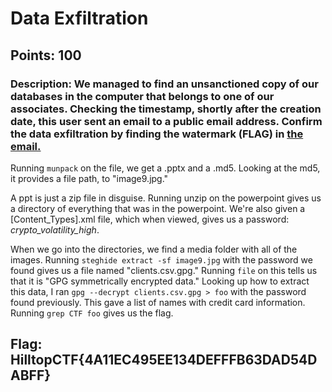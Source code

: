 # **Data Exfiltration**
## Points: 100
### **Description:** We managed to find an unsanctioned copy of our databases in the computer that belongs to one of our associates. Checking the timestamp, shortly after the creation date, this user sent an email to a public email address. Confirm the data exfiltration by finding the watermark (FLAG) in [the email.](https://capturetheflag.online/files/dfa5705688149fc41a1aabdf6e1bc3df/Financial_Services_and_Investment.eml)

Running `munpack` on the file, we get a .pptx and a .md5. Looking at the md5, it provides a file path, to "image9.jpg." 

A ppt is just a zip file in disguise. Running unzip on the powerpoint gives us a directory of everything that was in the powerpoint. We're also given a [Content_Types].xml file, which when viewed,
gives us a password: _crypto_volatility_high_. 

When we go into the directories, we find a media folder with all of the images. Running
`steghide extract -sf image9.jpg` with the password we found gives us a file named "clients.csv.gpg." Running `file` on this tells us that it is "GPG symmetrically encrypted data."
Looking up how to extract this data, I ran `gpg --decrypt clients.csv.gpg > foo` with the password found previously. This gave a list of names with credit card information. Running `grep CTF foo` gives us the flag.



## **Flag:** HilltopCTF{4A11EC495EE134DEFFFB63DAD54DABFF}
